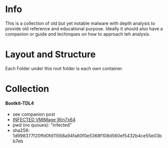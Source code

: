 # Info
This is a collection of old but yet notable malware with depth analysis to provide old reference and educational purpose. Ideally it should also have a companion or guide and techinques on how to approach teh analysis.

# Layout and Structure
Each Folder under this root folder is each own container.

# Collection
#### Bootkit-TDL4
- see companion post []()
- [INFECTED VMIMage Win7x64](https://drive.google.com/file/d/1MwooTgcl1EE1ycoPBnuEOwUlwQpM19Vc/view?usp=sharing)
- pwd (no quoues): "infected"
- sha256: 1d998377f20ffd0fd11568a94fa60f0e5368f108d560ef5432b4ce55e03bb7eb